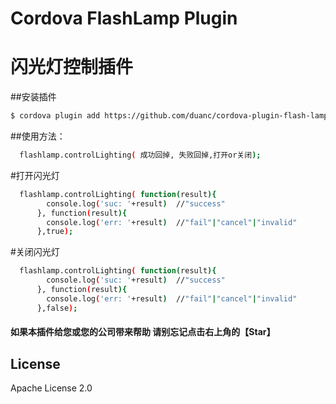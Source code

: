 # Cordova FlashLamp Plugin
# 闪光灯控制插件


##安装插件



```sh
$ cordova plugin add https://github.com/duanc/cordova-plugin-flash-lamp.git
```


##使用方法：

```sh
  flashlamp.controlLighting( 成功回掉, 失败回掉,打开or关闭);
```

#打开闪光灯
```sh
  flashlamp.controlLighting( function(result){
        console.log('suc: '+result)  //"success"
      }, function(result){
        console.log('err: '+result)  //"fail"|"cancel"|"invalid"
      },true);
```
#关闭闪光灯
```sh
  flashlamp.controlLighting( function(result){
        console.log('suc: '+result)  //"success"
      }, function(result){
        console.log('err: '+result)  //"fail"|"cancel"|"invalid"
      },false);
```
#### 如果本插件给您或您的公司带来帮助 请别忘记点击右上角的【Star】

## License

Apache License 2.0
